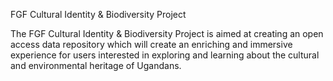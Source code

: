 
FGF Cultural Identity & Biodiversity  Project


The FGF Cultural Identity & Biodiversity Project is aimed at creating an open access data repository which will create an enriching and immersive experience for users interested in exploring and learning about the cultural and environmental heritage of Ugandans.


 
 
